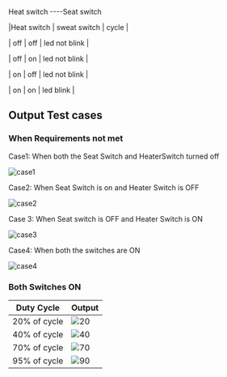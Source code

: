 Heat switch ----Seat switch

|Heat switch | sweat switch  |    cycle             |

|  off       |      off      |      led not blink   |

|  off       |      on       |      led not blink   |

|  on        |      off      |   led not blink      |

|  on        |      on       |     led blink        |
## Output Test cases

### When Requirements not met

 Case1: When both the Seat Switch and HeaterSwitch turned off                  

![case1](https://user-images.githubusercontent.com/57322769/133645212-f78104c4-b9ea-4b8e-9624-91f78b65f22d.png) 

Case2: When Seat Switch is on and Heater Switch is OFF

![case2](https://user-images.githubusercontent.com/57322769/133645215-214dd3c0-8651-417a-a1f8-a2f83772e531.png)

Case 3: When Seat switch is OFF and Heater Switch is ON

![case3](https://user-images.githubusercontent.com/57322769/133652006-160f6547-dda1-49af-816e-1065d5fb4f5f.png)

Case4: When both the switches are ON

![case4](https://user-images.githubusercontent.com/57322769/133645220-76e9c3ea-f97c-446f-8529-a4bd68d911ea.png) 

### Both Switches ON

| Duty Cycle | Output                              | 
|------------|-------------------------------------|
| 20% of cycle      | ![20](https://user-images.githubusercontent.com/57322769/133645222-3ddde51a-e634-4c18-9dd8-ef50cb6a59e2.png) | 
| 40% of cycle      | ![40](https://user-images.githubusercontent.com/57322769/133645202-3eef8e2d-1bef-427d-b15e-d0aa27fa822f.png) | 
| 70% of cycle      | ![70](https://user-images.githubusercontent.com/57322769/133645206-9f92c0a2-edae-456c-bcdd-4f7597c6e4aa.png) | 
| 95% of cycle      |![90](https://user-images.githubusercontent.com/57322769/133645208-51a9b7a5-84e9-442b-99d6-79434a237a15.png) | 
